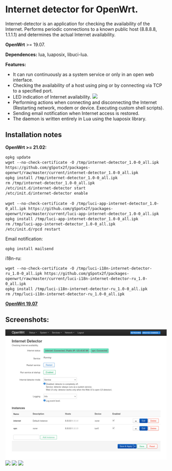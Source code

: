 # Internet detector for OpenWrt.
Internet-detector is an application for checking the availability of the Internet. Performs periodic connections to a known public host (8.8.8.8, 1.1.1.1) and determines the actual Internet availability.

**OpenWrt** >= 19.07.

**Dependences:** lua, luaposix, libuci-lua.

**Features:**
 - It can run continuously as a system service or only in an open web interface.
 - Checking the availability of a host using ping or by connecting via TCP to a specified port.
 - LED indication of Internet availability.
![](https://github.com/gSpotx2f/luci-app-internet-detector/blob/master/screenshots/internet-led.jpg)
 - Performing actions when connecting and disconnecting the Internet (Restarting network, modem or device. Executing custom shell scripts).
 - Sending email notification when Internet access is restored.
 - The daemon is written entirely in Lua using the luaposix library.

## Installation notes

**OpenWrt >= 21.02:**

    opkg update
    wget --no-check-certificate -O /tmp/internet-detector_1.0-0_all.ipk https://github.com/gSpotx2f/packages-openwrt/raw/master/current/internet-detector_1.0-0_all.ipk
    opkg install /tmp/internet-detector_1.0-0_all.ipk
    rm /tmp/internet-detector_1.0-0_all.ipk
    /etc/init.d/internet-detector start
    /etc/init.d/internet-detector enable

    wget --no-check-certificate -O /tmp/luci-app-internet-detector_1.0-0_all.ipk https://github.com/gSpotx2f/packages-openwrt/raw/master/current/luci-app-internet-detector_1.0-0_all.ipk
    opkg install /tmp/luci-app-internet-detector_1.0-0_all.ipk
    rm /tmp/luci-app-internet-detector_1.0-0_all.ipk
    /etc/init.d/rpcd restart

Email notification:

	opkg install mailsend

i18n-ru:

    wget --no-check-certificate -O /tmp/luci-i18n-internet-detector-ru_1.0-0_all.ipk https://github.com/gSpotx2f/packages-openwrt/raw/master/current/luci-i18n-internet-detector-ru_1.0-0_all.ipk
    opkg install /tmp/luci-i18n-internet-detector-ru_1.0-0_all.ipk
    rm /tmp/luci-i18n-internet-detector-ru_1.0-0_all.ipk

**[OpenWrt 19.07](https://github.com/gSpotx2f/luci-app-internet-detector/tree/19.07)**

## Screenshots:

![](https://github.com/gSpotx2f/luci-app-internet-detector/blob/master/screenshots/01.jpg)
![](https://github.com/gSpotx2f/luci-app-internet-detector/blob/master/screenshots/02.jpg)
![](https://github.com/gSpotx2f/luci-app-internet-detector/blob/master/screenshots/03.jpg)
![](https://github.com/gSpotx2f/luci-app-internet-detector/blob/master/screenshots/04.jpg)
